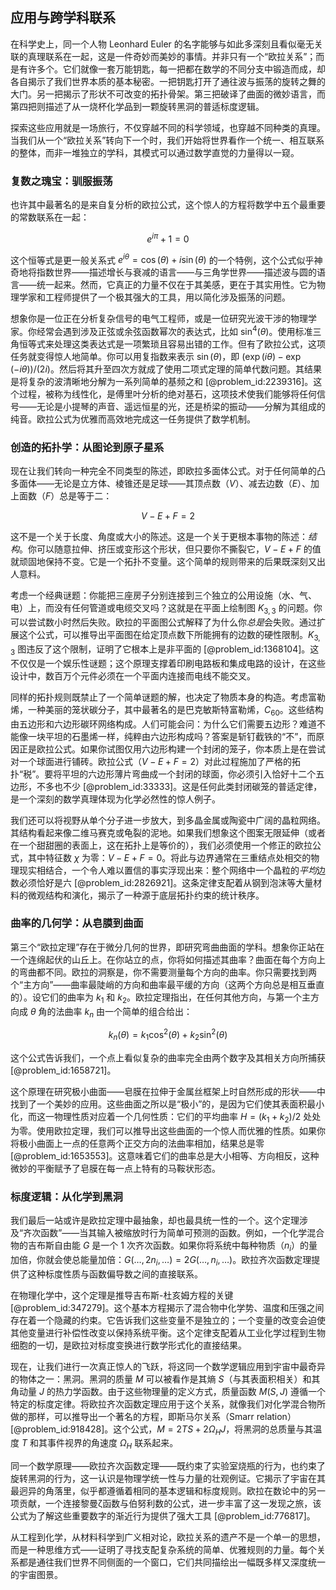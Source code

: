 ## 应用与跨学科联系

在科学史上，同一个人物 Leonhard Euler 的名字能够与如此多深刻且看似毫无关联的真理联系在一起，这是一件奇妙而美妙的事情。并非只有一个“欧拉关系”；而是有许多个。它们就像一套万能钥匙，每一把都在数学的不同分支中锻造而成，却各自揭示了我们世界本质的基本秘密。一把钥匙打开了通往波与振荡的旋转之舞的大门。另一把揭示了形状不可改变的拓扑骨架。第三把破译了曲面的微妙语言，而第四把则描述了从一烧杯化学品到一颗旋转黑洞的普适标度逻辑。

探索这些应用就是一场旅行，不仅穿越不同的科学领域，也穿越不同种类的真理。当我们从一个“欧拉关系”转向下一个时，我们开始将世界看作一个统一、相互联系的整体，而非一堆独立的学科，其模式可以通过数学直觉的力量得以一窥。

### 复数之瑰宝：驯服振荡

也许其中最著名的是来自复分析的欧拉公式，这个惊人的方程将数学中五个最重要的常数联系在一起：

$$
e^{i\pi} + 1 = 0
$$

这个恒等式是更一般关系式 $e^{i\theta} = \cos(\theta) + i\sin(\theta)$ 的一个特例，这个公式似乎神奇地将指数世界——描述增长与衰减的语言——与三角学世界——描述波与圆的语言——统一起来。然而，它真正的力量不仅在于其美感，更在于其实用性。它为物理学家和工程师提供了一个极其强大的工具，用以简化涉及振荡的问题。

想象你是一位正在分析复杂信号的电气工程师，或是一位研究光波干涉的物理学家。你经常会遇到涉及正弦或余弦函数幂次的表达式，比如 $\sin^4(\theta)$。使用标准三角恒等式来处理这类表达式是一项繁琐且容易出错的工作。但有了欧拉公式，这项任务就变得惊人地简单。你可以用复指数来表示 $\sin(\theta)$，即 $(\exp(i\theta) - \exp(-i\theta))/(2i)$。然后将其升至四次方就成了使用二项式定理的简单代数问题。其结果是将复杂的波清晰地分解为一系列简单的基频之和 [@problem_id:2239316]。这个过程，被称为线性化，是傅里叶分析的绝对基石，这项技术使我们能够将任何信号——无论是小提琴的声音、遥远恒星的光，还是桥梁的振动——分解为其组成的纯音。欧拉公式为优雅而高效地完成这一任务提供了数学机制。

### 创造的拓扑学：从图论到原子星系

现在让我们转向一种完全不同类型的陈述，即欧拉多面体公式。对于任何简单的凸多面体——无论是立方体、棱锥还是足球——其顶点数（$V$）、减去边数（$E$）、加上面数（$F$）总是等于二：

$$
V - E + F = 2
$$

这不是一个关于长度、角度或大小的陈述。这是一个关于更根本事物的陈述：*结构*。你可以随意拉伸、挤压或变形这个形状，但只要你不撕裂它，$V - E + F$ 的值就顽固地保持不变。它是一个拓扑不变量。这个简单的规则带来的后果既深刻又出人意料。

考虑一个经典谜题：你能把三座房子分别连接到三个独立的公用设施（水、气、电）上，而没有任何管道或电缆交叉吗？这就是在平面上绘制图 $K_{3,3}$ 的问题。你可以尝试数小时然后失败。欧拉的平面图公式解释了为什么你*总是*会失败。通过扩展这个公式，可以推导出平面图在给定顶点数下所能拥有的边数的硬性限制。$K_{3,3}$ 图违反了这个限制，证明了它根本上是非平面的 [@problem_id:1368104]。这不仅仅是一个娱乐性谜题；这个原理支撑着印刷电路板和集成电路的设计，在这些设计中，数百万个元件必须在一个平面内连接而电线不能交叉。

同样的拓扑规则既禁止了一个简单谜题的解，也决定了物质本身的构造。考虑富勒烯，一种美丽的笼状碳分子，其中最著名的是巴克敏斯特富勒烯，$C_{60}$。这些结构由五边形和六边形碳环网络构成。人们可能会问：为什么它们需要五边形？难道不能像一块平坦的石墨烯一样，纯粹由六边形构成吗？答案是斩钉截铁的“不”，而原因正是欧拉公式。如果你试图仅用六边形构建一个封闭的笼子，你本质上是在尝试对一个球面进行铺砖。欧拉公式（$V-E+F=2$）对此过程施加了严格的拓扑“税”。要将平坦的六边形薄片弯曲成一个封闭的球面，你必须引入恰好十二个五边形，不多也不少 [@problem_id:33333]。这是任何此类封闭碳笼的普适定律，是一个深刻的数学真理体现为化学必然性的惊人例子。

我们还可以将视野从单个分子进一步放大，到多晶金属或陶瓷中广阔的晶粒网络。其结构看起来像二维马赛克或龟裂的泥地。如果我们想象这个图案无限延伸（或者在一个甜甜圈的表面上，这在拓扑上是等价的），我们必须使用一个修正的欧拉公式，其中特征数 $\chi$ 为零：$V - E + F = 0$。将此与边界通常在三重结点处相交的物理现实相结合，一个令人难以置信的事实浮现出来：整个网络中一个晶粒的*平均*边数必须恰好是六 [@problem_id:2826921]。这条定律支配着从钢到泡沫等大量材料的微观结构和演化，揭示了一种源于底层拓扑约束的统计秩序。

### 曲率的几何学：从皂膜到曲面

第三个“欧拉定理”存在于微分几何的世界，即研究弯曲曲面的学科。想象你正站在一个连绵起伏的山丘上。在你站立的点，你将如何描述其曲率？曲面在每个方向上的弯曲都不同。欧拉的洞察是，你不需要测量每个方向的曲率。你只需要找到两个“主方向”——曲率最陡峭的方向和曲率最平缓的方向（这两个方向总是相互垂直的）。设它们的曲率为 $k_1$ 和 $k_2$。欧拉定理指出，在任何其他方向，与第一个主方向成 $\theta$ 角的法曲率 $k_n$ 由一个简单的组合给出：

$$
k_n(\theta) = k_1 \cos^2(\theta) + k_2 \sin^2(\theta)
$$

这个公式告诉我们，一个点上看似复杂的曲率完全由两个数字及其相关方向所捕获 [@problem_id:1658721]。

这个原理在研究极小曲面——皂膜在拉伸于金属丝框架上时自然形成的形状——中找到了一个美妙的应用。这些曲面之所以是“极小”的，是因为它们使其表面积最小化，而这一物理性质对应着一个几何性质：它们的平均曲率 $H = (k_1 + k_2)/2$ 处处为零。使用欧拉定理，我们可以推导出这些曲面的一个惊人而优雅的性质。如果你将极小曲面上一点的任意两个正交方向的法曲率相加，结果总是零 [@problem_id:1653553]。这意味着它们的曲率总是大小相等、方向相反，这种微妙的平衡赋予了皂膜在每一点上特有的马鞍状形态。

### 标度逻辑：从化学到黑洞

我们最后一站或许是欧拉定理中最抽象，却也最具统一性的一个。这个定理涉及“齐次函数”——当其输入被缩放时行为简单可预测的函数。例如，一个化学混合物的吉布斯自由能 $G$ 是一个 1 次齐次函数。如果你将系统中每种物质（$n_i$）的量加倍，你就会使总能量加倍：$G(\ldots, 2n_i, \ldots) = 2G(\ldots, n_i, \ldots)$。欧拉齐次函数定理提供了这种标度性质与函数偏导数之间的直接联系。

在物理化学中，这个定理是推导吉布斯-杜亥姆方程的关键 [@problem_id:347279]。这个基本方程揭示了混合物中化学势、温度和压强之间存在着一个隐藏的约束。它告诉我们这些变量不是独立的；一个变量的改变会迫使其他变量进行补偿性改变以保持系统平衡。这个定律支配着从工业化学过程到生物细胞的一切，是欧拉对标度变换进行数学形式化的直接结果。

现在，让我们进行一次真正惊人的飞跃，将这同一个数学逻辑应用到宇宙中最奇异的物体之一：黑洞。黑洞的质量 $M$ 可以被看作是其熵 $S$（与其表面积相关）和其角动量 $J$ 的热力学函数。由于这些物理量的定义方式，质量函数 $M(S, J)$ 遵循一个特定的标度定律。将欧拉齐次函数定理应用于这个关系，就像我们对化学混合物所做的那样，可以推导出一个著名的方程，即斯马尔关系（Smarr relation） [@problem_id:918428]。这个公式，$M = 2TS + 2\Omega_H J$，将黑洞的总质量与其温度 $T$ 和其事件视界的角速度 $\Omega_H$ 联系起来。

同一个数学原理——欧拉齐次函数定理——既约束了实验室烧瓶的行为，也约束了旋转黑洞的行为，这一认识是物理学统一性与力量的壮观例证。它揭示了宇宙在其最迥异的角落里，似乎都遵循着相同的基本逻辑和标度规则。欧拉在数论中的另一项贡献，一个连接黎曼ζ函数与伯努利数的公式，进一步丰富了这一发现之旅，该公式为了解这些重要数字的渐近行为提供了强大工具 [@problem_id:776817]。

从工程到化学，从材料科学到广义相对论，欧拉关系的遗产不是一个单一的思想，而是一种思维方式——证明了寻找支配复杂系统的简单、优雅规则的力量。每个关系都是通往我们世界不同侧面的一个窗口，它们共同描绘出一幅既多样又深度统一的宇宙图景。